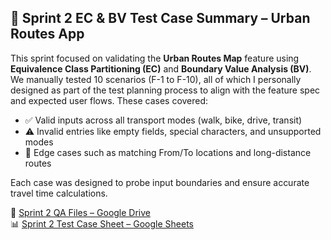 ## 🧪 Sprint 2 EC & BV Test Case Summary – Urban Routes App

This sprint focused on validating the **Urban Routes Map** feature using **Equivalence Class Partitioning (EC)** and **Boundary Value Analysis (BV)**. We manually tested 10 scenarios (F-1 to F-10), all of which I personally designed as part of the test planning process to align with the feature spec and expected user flows. These cases covered:

- ✅ Valid inputs across all transport modes (walk, bike, drive, transit)  
- ⚠️ Invalid entries like empty fields, special characters, and unsupported modes  
- 🧭 Edge cases such as matching From/To locations and long-distance routes  

Each case was designed to probe input boundaries and ensure accurate travel time calculations.

📁 [Sprint 2 QA Files – Google Drive](https://drive.google.com/drive/folders/1oybnju2kXnC1EmqnANOfZx0GSOLdxhtU)  
📊 [Sprint 2 Test Case Sheet – Google Sheets](https://docs.google.com/spreadsheets/d/1haLQdKVOXo9AX4Hqai_HtQI4sTnrFrYI1KfZ3UOhX6o/edit?usp=drive_link)
